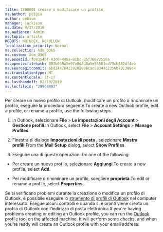 ```yaml
---
title: 1800001 creare o modificare un profilo
ms.author: pdigia
author: pebaum
manager: jackiesm
ms.date: 9/17/2018
ms.audience: Admin
ms.topic: article
ROBOTS: NOINDEX, NOFOLLOW
localization_priority: Normal
ms.collection: Adm_O365
ms.custom: Adm_O365
ms.assetid: f08354bf-43c0-449a-91bc-85f76672550a
ms.openlocfilehash: 893b059a5e07a0d8d8a5e55501cd79cb482df4eb
ms.sourcegitcommit: 6bd248764239282688cac98347c2356b701389e4
ms.translationtype: MT
ms.contentlocale: it-IT
ms.lasthandoff: 02/13/2019
ms.locfileid: "29968493"
---
```

<span data-ttu-id="6adaf-102">Per creare un nuovo profilo di Outlook, modificare un profilo o rinominare un profilo, eseguire la procedura seguente.</span><span class="sxs-lookup"><span data-stu-id="6adaf-102">To create a new Outlook profile, edit a profile, or rename a profile, use the following steps.</span></span>
  
1. <span data-ttu-id="6adaf-103">In Outlook, selezionare **File** \> **Le impostazioni degli Account** \> **Gestione profili**.</span><span class="sxs-lookup"><span data-stu-id="6adaf-103">In Outlook, select **File** \> **Account Settings** \> **Manage Profiles**.</span></span>
    
2. <span data-ttu-id="6adaf-104">Finestra di dialogo **Impostazioni di posta** , selezionare **Mostra profili**.</span><span class="sxs-lookup"><span data-stu-id="6adaf-104">From the **Mail Setup** dialog, select **Show Profiles**.</span></span>
    
3. <span data-ttu-id="6adaf-105">Eseguire una di queste operazioni:</span><span class="sxs-lookup"><span data-stu-id="6adaf-105">Do one of the following:</span></span>
    
  - <span data-ttu-id="6adaf-106">Per creare un nuovo profilo, selezionare **Aggiungi**.</span><span class="sxs-lookup"><span data-stu-id="6adaf-106">To create a new profile, select **Add**.</span></span>
    
  - <span data-ttu-id="6adaf-107">Per modificare o rinominare un profilo, scegliere **proprietà**.</span><span class="sxs-lookup"><span data-stu-id="6adaf-107">To edit or rename a profile, select **Properties**.</span></span>
    
<span data-ttu-id="6adaf-p101">Se si verificano problemi durante la creazione o modifica un profilo di Outlook, è possibile eseguire lo [strumento di profili di Outlook](https://aka.ms/SaRA-OutlookSetupProfile) nel computer interessato. Esegue alcuni controlli e quando si è pronti viene creato un profilo di Outlook con l'indirizzo di posta elettronica.</span><span class="sxs-lookup"><span data-stu-id="6adaf-p101">If you're having problems creating or editing an Outlook profile, you can run the [Outlook profile tool](https://aka.ms/SaRA-OutlookSetupProfile) on the affected machine. It will perform some checks, and when you're ready will create an Outlook profile with your email address.</span></span> 
  


